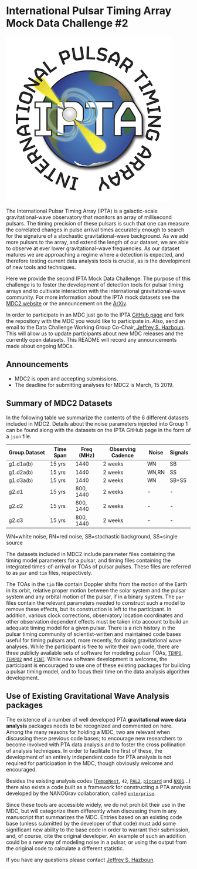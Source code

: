 # International Pulsar Timing Array Mock Data Challenge \#2

![IPTA Logo](/images/ipta_logo.jpg)             

The International Pulsar Timing Array (IPTA) is a galactic-scale gravitational-wave observatory that monitors an array of millisecond pulsars. The timing precision of these pulsars is such that one can measure the correlated changes in pulse arrival times accurately enough to search for the signature of a stochastic gravitational-wave background. As we add more pulsars to the array, and extend the length of our dataset, we are able to observe at ever lower gravitational-wave frequencies. As our dataset matures we are approaching a regime where a detection is expected, and therefore testing current data analysis tools is crucial, as is the development of new tools and techniques.

Here we provide the second IPTA Mock Data Challenge. The purpose of this challenge is to foster the development of detection tools for pulsar timing arrays and to cultivate interaction with the international gravitational-wave community. For more information about the IPTA mock datasets see the
<a href="https://ipta.github.io/mock_data_challenge/">MDC2 website</a> or the announcement on the <a href="https://ipta.github.io/mock_data_challenge/">ArXiv</a>.

In order to participate in an MDC just go to the IPTA <a href="https://github.com/ipta/">GitHub page</a> and fork the repository with the MDC you would like to participate in. Also, send an email to the Data Challenge Working Group Co-Chair,<a href="mailto:hazboun@uw.edu"> Jeffrey S. Hazboun</a>. This will allow us to update participants about new MDC releases and the currently open datasets. This README will record any announcements made about ongoing MDCs.

Announcements
-------------

  * MDC2 is open and accepting submissions.
  * The deadline for submitting analyses for MDC2 is March, 15 2019.

Summary of MDC2 Datasets
------------------------

In the following table we summarize the contents of the 6 different datasets included in MDC2. Details about the noise parameters injected into Group 1 can be found along with the datasets on the IPTA GitHub page in the form of a `json` file.

|Group.Dataset   | Time Span | Freq (MHz)  | Observing Cadence |  Noise | Signals  |
|---|---|---|---|---|---|
|g1.d1a(b) | 15 yrs | 1440  | 2 weeks | WN | SB|
|g1.d2a(b) | 15 yrs | 1440  | 2 weeks | WN,RN | SS |
|g1.d3a(b) | 15 yrs | 1440  | 2 weeks | WN | SB+SS|
|g2.d1 | 15 yrs | 800, 1440  | 2 weeks | - | - |
|g2.d2 | 15 yrs | 800, 1440  | 2 weeks | - | - |
|g2.d3 | 15 yrs | 800, 1440  | 2 weeks | - | - |

WN=white noise, RN=red noise, SB=stochastic background, SS=single source

The datasets included in MDC2 include parameter files containing the timing model parameters for a pulsar, and timing files containing the integrated times-of-arrival or TOAs of pulsar pulses.
These files are referred to as `par` and `tim` files, respectively.

The TOAs in the `tim` file contain Doppler shifts from the motion of the Earth in its orbit, relative proper motion between the solar system and the pulsar system and any orbital motion of the pulsar, if in a binary system. The `par` files contain the relevant parameters needed to construct such a model to remove these effects, but its construction is left to the participant.
In addition, various clock corrections, observatory location coordinates and other observation dependent effects must be taken into account to build an adequate timing model for a given pulsar.
There is a rich history in the pulsar timing community of scientist-written and maintained code bases useful for timing pulsars and, more recently, for doing gravitational wave analyses.
While the participant is free to write their own code, there are three publicly available sets of software for modeling pulsar TOAs,
<a href="http://tempo.sourceforge.net/">`TEMPO`</a>, <a href="https://bitbucket.org/psrsoft/tempo2">`TEMPO2`</a> and <a href="https://github.com/nanograv/pint">`PINT`</a>.
While new software development is welcome, the participant is encouraged to use one of these existing packages for building a pulsar timing model, and to focus their time on the data analysis algorithm development.

Use of Existing Gravitational Wave Analysis packages
----------------------------------------------------

The existence of a number of well developed PTA <b>gravitational wave data analysis</b> packages needs to be recognized and commented on here.
Among the many reasons for holding a MDC, two are relevant when discussing these previous code bases; to encourage new researchers to become involved with PTA data analysis and to foster the cross pollination of analysis techniques.
In order to facilitate the first of these, the development of an entirely independent code for PTA analysis is not required for participation in the MDC, though obviously welcome and encouraged.

Besides the existing analysis codes (<a href="http://tempo.sourceforge.net/">`TempoNest`</a>, `42`,
<a href="https://github.com/jellis18/PAL2">`PAL2`</a>, <a href="https://github.com/vhaasteren/piccard">`piccard`</a> and <a href="https://github.com/stevertaylor/NX01">`NX01`</a>...) there also exists a code built as a framework for constructing a PTA analysis developed by the NANOGrav collaboration, called <a href="https://github.com/nanograv/enterprise">`enterprise`</a>.

Since these tools are accessible widely, we do not prohibit their use in the MDC, but will categorize them differently when discussing them in any manuscript that summarizes the MDC.
Entries based on an existing code base (unless submitted by the developer of that code) must add some significant new ability to the base code in order to warrant their submission, and, of course, cite the original developer. An example of such an addition could be a new way of modeling noise in a pulsar, or using the output from the original code to calculate a different statistic.

If you have any questions please contact <a href="mailto:hazboun@uw.edu"> Jeffrey S. Hazboun</a>.
